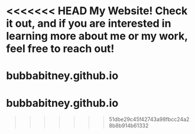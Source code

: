 <<<<<<< HEAD
My Website! Check it out, and if you are interested in learning more about me or my work, feel free to reach out!
=======
# bubbabitney.github.io
# bubbabitney.github.io
>>>>>>> 51dbe29c45f42743a98fbcc24a28b8b914b61332
